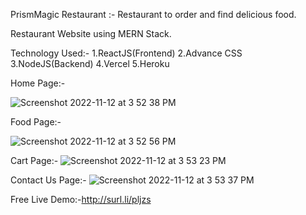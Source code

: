 
PrismMagic Restaurant :- Restaurant to order and find delicious food.

Restaurant Website using MERN Stack.

Technology Used:-
1.ReactJS(Frontend)
2.Advance CSS
3.NodeJS(Backend)
4.Vercel
5.Heroku

Home Page:-

![Screenshot 2022-11-12 at 3 52 38 PM](https://user-images.githubusercontent.com/114575434/215434030-bdbdbb0a-3825-4a63-891f-017d0e79cb58.png)


Food Page:-


![Screenshot 2022-11-12 at 3 52 56 PM](https://user-images.githubusercontent.com/114575434/215434166-7c62e6ed-0cbe-4cba-bb24-9f7d898f7035.png)


Cart Page:-
![Screenshot 2022-11-12 at 3 53 23 PM](https://user-images.githubusercontent.com/114575434/215434212-0c1cfffa-0693-4e1b-a5b0-d76e758e25b7.png)


Contact Us Page:-
![Screenshot 2022-11-12 at 3 53 37 PM](https://user-images.githubusercontent.com/114575434/215434312-96e29da1-8491-4f27-8853-f87bc7f2d713.png)



Free Live Demo:-http://surl.li/pljzs
